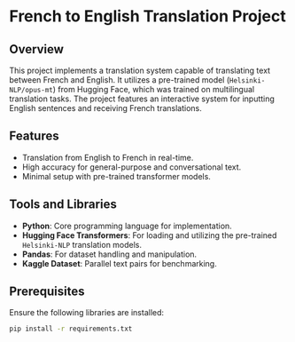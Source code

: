 # French to English Translation Project

## Overview
This project implements a translation system capable of translating text between French and English. It utilizes a pre-trained model (`Helsinki-NLP/opus-mt`) from Hugging Face, which was trained on multilingual translation tasks. The project features an interactive system for inputting English sentences and receiving French translations.

## Features
- Translation from English to French in real-time.
- High accuracy for general-purpose and conversational text.
- Minimal setup with pre-trained transformer models.

## Tools and Libraries
- **Python**: Core programming language for implementation.
- **Hugging Face Transformers**: For loading and utilizing the pre-trained `Helsinki-NLP` translation models.
- **Pandas**: For dataset handling and manipulation.
- **Kaggle Dataset**: Parallel text pairs for benchmarking.

## Prerequisites
Ensure the following libraries are installed:
```bash
pip install -r requirements.txt
